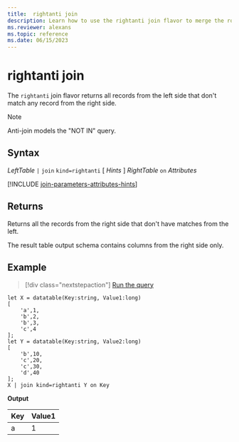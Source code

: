 ```yaml
---
title:  rightanti join
description: Learn how to use the rightanti join flavor to merge the rows of two tables. 
ms.reviewer: alexans
ms.topic: reference
ms.date: 06/15/2023
---
```


# rightanti join

The `rightanti` join flavor returns all records from the left side that don't match any record from the right side.

> [!NOTE]
> Anti-join models the "NOT IN" query.

## Syntax

*LeftTable* `|` `join` `kind=rightanti` [ *Hints* ] *RightTable* `on` *Attributes*

[!INCLUDE [join-parameters-attributes-hints](../../includes/join-parameters-attributes-hints.md)]

## Returns

Returns all the records from the right side that don't have matches from the left.

The result table output schema contains columns from the right side only.

## Example

> [!div class="nextstepaction"]
> <a href="https://dataexplorer.azure.com/clusters/help/databases/Samples?query=H4sIAAAAAAAAA8tJLVGIULBVSEksAcKknFQN79RKq+KSosy8dB2FsMSc0lRDq5z8vHRNrmguBSBQT1TXMdSBMJPUdYwQTGMoM1ldx4Qr1porB2h0JH6jjVCNBhpiaIAwxQiJbQxjpwBNNwAZH6FQo5CVn5mnkJ2Zl2JblJmeUZKYV5IJtDI/TwFoEwBGWDfq2gAAAA==" target="_blank">Run the query</a>

```kusto
let X = datatable(Key:string, Value1:long)
[
    'a',1,
    'b',2,
    'b',3,
    'c',4
];
let Y = datatable(Key:string, Value2:long)
[
    'b',10,
    'c',20,
    'c',30,
    'd',40
];
X | join kind=rightanti Y on Key
```

**Output**

|Key|Value1|
|---|---|
|a|1|
